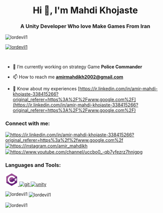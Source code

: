 <h1 align="center">Hi 👋, I'm Mahdi Khojaste</h1>
<h3 align="center">A Unity Developer Who love Make Games From Iran</h3>

<p align="left"> <img src="https://komarev.com/ghpvc/?username=lordevil1&label=Profile%20views&color=0e75b6&style=flat" alt="lordevil1" /> </p>

<p align="left"> <a href="https://github.com/ryo-ma/github-profile-trophy"><img src="https://github-profile-trophy.vercel.app/?username=lordevil1" alt="lordevil1" /></a> </p>

<p align="left"> <a href="https://twitter.com/" target="blank"><img src="https://img.shields.io/twitter/follow/?logo=twitter&style=for-the-badge" alt="" /></a> </p>

- 🔭 I’m currently working on strategy Game **Police Commander**

- 📫 How to reach me **amirmahdikh2002@gmail.com**

- 📄 Know about my experiences [https://ir.linkedin.com/in/amir-mahdi-khojaste-338415266?original_referer=https%3A%2F%2Fwww.google.com%2F](https://ir.linkedin.com/in/amir-mahdi-khojaste-338415266?original_referer=https%3A%2F%2Fwww.google.com%2F)

<h3 align="left">Connect with me:</h3>
<p align="left">
<a href="https://linkedin.com/in/https://ir.linkedin.com/in/amir-mahdi-khojaste-338415266?original_referer=https%3a%2f%2fwww.google.com%2f" target="blank"><img align="center" src="https://raw.githubusercontent.com/rahuldkjain/github-profile-readme-generator/master/src/images/icons/Social/linked-in-alt.svg" alt="https://ir.linkedin.com/in/amir-mahdi-khojaste-338415266?original_referer=https%3a%2f%2fwww.google.com%2f" height="30" width="40" /></a>
<a href="https://instagram.com/https://instagram.com/amir_mahdikh" target="blank"><img align="center" src="https://raw.githubusercontent.com/rahuldkjain/github-profile-readme-generator/master/src/images/icons/Social/instagram.svg" alt="https://instagram.com/amir_mahdikh" height="30" width="40" /></a>
<a href="https://www.youtube.com/c/https://www.youtube.com/channel/uccbo0_-qb7yfezrz7hnjgpg" target="blank"><img align="center" src="https://raw.githubusercontent.com/rahuldkjain/github-profile-readme-generator/master/src/images/icons/Social/youtube.svg" alt="https://www.youtube.com/channel/uccbo0_-qb7yfezrz7hnjgpg" height="30" width="40" /></a>
</p>

<h3 align="left">Languages and Tools:</h3>
<p align="left"> <a href="https://www.w3schools.com/cs/" target="_blank" rel="noreferrer"> <img src="https://raw.githubusercontent.com/devicons/devicon/master/icons/csharp/csharp-original.svg" alt="csharp" width="40" height="40"/> </a> <a href="https://git-scm.com/" target="_blank" rel="noreferrer"> <img src="https://www.vectorlogo.zone/logos/git-scm/git-scm-icon.svg" alt="git" width="40" height="40"/> </a> <a href="https://unity.com/" target="_blank" rel="noreferrer"> <img src="https://www.vectorlogo.zone/logos/unity3d/unity3d-icon.svg" alt="unity" width="40" height="40"/> </a> </p>

<p><img align="left" src="https://github-readme-stats.vercel.app/api/top-langs?username=lordevil1&show_icons=true&locale=en&layout=compact" alt="lordevil1" /></p>

<p>&nbsp;<img align="center" src="https://github-readme-stats.vercel.app/api?username=lordevil1&show_icons=true&locale=en" alt="lordevil1" /></p>

<p><img align="center" src="https://github-readme-streak-stats.herokuapp.com/?user=lordevil1&" alt="lordevil1" /></p>
